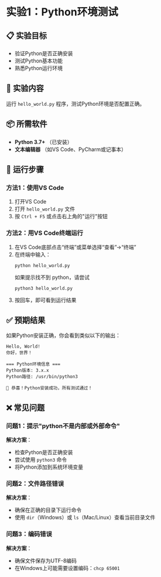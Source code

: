 # 实验1：Python环境测试

## 📋 实验目标
- 验证Python是否正确安装
- 测试Python基本功能
- 熟悉Python运行环境

## 🎯 实验内容
运行 `hello_world.py` 程序，测试Python环境是否配置正确。

## 📦 所需软件
- **Python 3.7+** （已安装）
- **文本编辑器** （如VS Code、PyCharm或记事本）

## 🚀 运行步骤

### 方法1：使用VS Code
1. 打开VS Code
2. 打开 `hello_world.py` 文件
3. 按 `Ctrl + F5` 或点击右上角的"运行"按钮

### 方法2：用VS Code终端运行
1. 在VS Code底部点击“终端”或菜单选择“查看”->“终端”
2. 在终端中输入：
   ```
   python hello_world.py
   ```
   如果提示找不到 python，请尝试
   ```
   python3 hello_world.py
   ```
3. 按回车，即可看到运行结果

## ✅ 预期结果
如果Python安装正确，你会看到类似以下的输出：
```
Hello, World!
你好，世界！

=== Python环境信息 ===
Python版本: 3.x.x
Python路径: /usr/bin/python3

🎉 恭喜！Python安装成功，所有测试通过！
```

## ❌ 常见问题

### 问题1：提示"python不是内部或外部命令"
**解决方案**：
- 检查Python是否正确安装
- 尝试使用 `python3` 命令
- 将Python添加到系统环境变量

### 问题2：文件路径错误
**解决方案**：
- 确保在正确的目录下运行命令
- 使用 `dir`（Windows）或 `ls`（Mac/Linux）查看当前目录文件

### 问题3：编码错误
**解决方案**：
- 确保文件保存为UTF-8编码
- 在Windows上可能需要设置编码：`chcp 65001`


